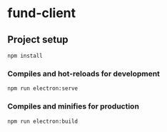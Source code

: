 # fund-client

## Project setup
```
npm install
```

### Compiles and hot-reloads for development
```
npm run electron:serve
```

### Compiles and minifies for production
```
npm run electron:build
```
